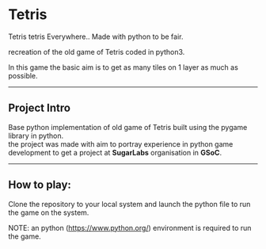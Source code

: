 # Tetris
Tetris tetris Everywhere.. Made with python to be fair.

recreation of the old game of Tetris coded in python3.

In this game the basic aim is to get as many tiles on 1 layer as much as possible.

---

## Project Intro

Base python implementation of old game of Tetris built using the pygame library in python. <br>
the project was made with aim to portray experience in python game development to get a project at **SugarLabs** organisation in **GSoC**.

---

## How to play:

Clone the repository to your local system and launch the python file to run the game on the system.

NOTE: an python (https://www.python.org/) environment is required to run the game.
